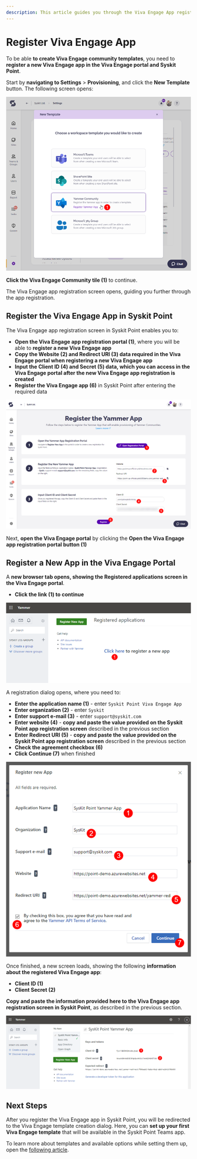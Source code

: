 ```yaml
---
description: This article guides you through the Viva Engage App registration required to create Viva Engage Community provisioning templates.
---
```


# Register Viva Engage App

To be able **to create Viva Engage community templates**, you need to **register a new Viva Engage app in the Viva Engage portal and Syskit Point**. 

Start by **navigating to Settings** > **Provisioning**, and click the **New Template** button.
The following screen opens:

![New Template Dialog](../../.gitbook/assets/register-viva-engage-app-new-template.png)

**Click the Viva Engage Community tile (1)** to continue.

The Viva Engage app registration screen opens, guiding you further through the app registration.

## Register the Viva Engage App in Syskit Point

The Viva Engage app registration screen in Syskit Point enables you to:
* **Open the Viva Engage app registration portal (1)**, where you will be able to **register a new Viva Engage app**
* **Copy the Website (2) and Redirect URI (3) data required in the Viva Engage portal when registering a new Viva Engage app**
* **Input the Client ID (4) and Secret (5) data, which you can access in the Viva Engage portal after the new Viva Engage app registration is created**
* **Register the Viva Engage app (6)** in Syskit Point after entering the required data 

![Register Viva Engage App Screen](../../.gitbook/assets/register-viva-engage-app-register-screen.png)

Next, **open the Viva Engage portal** by clicking the **Open the Viva Engage app registration portal button (1)**

## Register a New App in the Viva Engage Portal

A **new browser tab opens, showing the Registered applications screen in the Viva Engage portal**. 
* **Click the link (1) to continue**

![Viva Engage Portal - Register a New App](../../.gitbook/assets/register-viva-engage-app-viva-engage-register-new-app.png)

A registration dialog opens, where you need to:
* **Enter the application name (1)** - enter `Syskit Point Viva Engage App`
* **Enter organization (2)** - enter `Syskit`
* **Enter support e-mail (3)** - enter `support@syskit.com`
* **Enter website (4)** - **copy and paste the value provided on the Syskit Point app registration screen** described in the previous section
* **Enter Redirect URI (5)** - **copy and paste the value provided on the Syskit Point app registration screen** described in the previous section
* **Check the agreement checkbox (6)**
* **Click Continue (7)** when finished

![Register New App Dialog](../../.gitbook/assets/register-viva-engage-app-register-new-app-dialog.png)

Once finished, a new screen loads, showing the following **information about the registered Viva Engage app**:
* **Client ID (1)**
* **Client Secret (2)**

**Copy and paste the information provided here to the Viva Engage app registration screen in Syskit Point**, as described in the previous section.

![Viva Engage App - Client ID and Secret](../../.gitbook/assets/register-viva-engage-app-viva-engage-app-id-secret.png)

## Next Steps

After you register the Viva Engage app in Syskit Point, you will be redirected to the Viva Engage template creation dialog.
Here, you can **set up your first Viva Engage template** that will be available in the Syskit Point Teams app.

To learn more about templates and available options while setting them up, open the [following article](templates.md).






